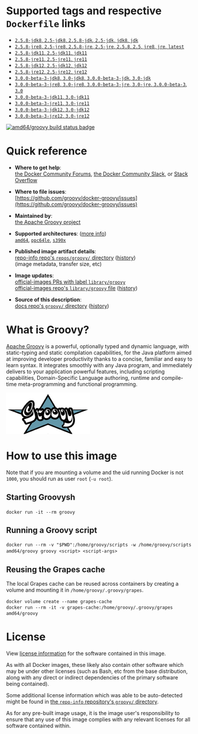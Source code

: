 <!--

********************************************************************************

WARNING:

    DO NOT EDIT "groovy/README.md"

    IT IS AUTO-GENERATED

    (from the other files in "groovy/" combined with a set of templates)

********************************************************************************

-->

# Supported tags and respective `Dockerfile` links

-	[`2.5.8-jdk8`, `2.5-jdk8`, `2.5.8-jdk`, `2.5-jdk`, `jdk8`, `jdk`](https://github.com/groovy/docker-groovy/blob/3cf1a63e71ac13bab6ba9cbb20bdc846b472842f/jdk8/Dockerfile)
-	[`2.5.8-jre8`, `2.5-jre8`, `2.5.8-jre`, `2.5-jre`, `2.5.8`, `2.5`, `jre8`, `jre`, `latest`](https://github.com/groovy/docker-groovy/blob/3cf1a63e71ac13bab6ba9cbb20bdc846b472842f/jre8/Dockerfile)
-	[`2.5.8-jdk11`, `2.5-jdk11`, `jdk11`](https://github.com/groovy/docker-groovy/blob/3cf1a63e71ac13bab6ba9cbb20bdc846b472842f/jdk11/Dockerfile)
-	[`2.5.8-jre11`, `2.5-jre11`, `jre11`](https://github.com/groovy/docker-groovy/blob/3cf1a63e71ac13bab6ba9cbb20bdc846b472842f/jre11/Dockerfile)
-	[`2.5.8-jdk12`, `2.5-jdk12`, `jdk12`](https://github.com/groovy/docker-groovy/blob/3cf1a63e71ac13bab6ba9cbb20bdc846b472842f/jdk12/Dockerfile)
-	[`2.5.8-jre12`, `2.5-jre12`, `jre12`](https://github.com/groovy/docker-groovy/blob/3cf1a63e71ac13bab6ba9cbb20bdc846b472842f/jre12/Dockerfile)
-	[`3.0.0-beta-3-jdk8`, `3.0-jdk8`, `3.0.0-beta-3-jdk`, `3.0-jdk`](https://github.com/groovy/docker-groovy/blob/233b12c911cad220ff6573408de9ca88d1f667fb/jdk8/Dockerfile)
-	[`3.0.0-beta-3-jre8`, `3.0-jre8`, `3.0.0-beta-3-jre`, `3.0-jre`, `3.0.0-beta-3`, `3.0`](https://github.com/groovy/docker-groovy/blob/233b12c911cad220ff6573408de9ca88d1f667fb/jre8/Dockerfile)
-	[`3.0.0-beta-3-jdk11`, `3.0-jdk11`](https://github.com/groovy/docker-groovy/blob/233b12c911cad220ff6573408de9ca88d1f667fb/jdk11/Dockerfile)
-	[`3.0.0-beta-3-jre11`, `3.0-jre11`](https://github.com/groovy/docker-groovy/blob/233b12c911cad220ff6573408de9ca88d1f667fb/jre11/Dockerfile)
-	[`3.0.0-beta-3-jdk12`, `3.0-jdk12`](https://github.com/groovy/docker-groovy/blob/233b12c911cad220ff6573408de9ca88d1f667fb/jdk12/Dockerfile)
-	[`3.0.0-beta-3-jre12`, `3.0-jre12`](https://github.com/groovy/docker-groovy/blob/233b12c911cad220ff6573408de9ca88d1f667fb/jre12/Dockerfile)

[![amd64/groovy build status badge](https://img.shields.io/jenkins/s/https/doi-janky.infosiftr.net/job/multiarch/job/amd64/job/groovy.svg?label=amd64/groovy%20%20build%20job)](https://doi-janky.infosiftr.net/job/multiarch/job/amd64/job/groovy/)

# Quick reference

-	**Where to get help**:  
	[the Docker Community Forums](https://forums.docker.com/), [the Docker Community Slack](https://blog.docker.com/2016/11/introducing-docker-community-directory-docker-community-slack/), or [Stack Overflow](https://stackoverflow.com/search?tab=newest&q=docker)

-	**Where to file issues**:  
	[https://github.com/groovy/docker-groovy/issues](https://github.com/groovy/docker-groovy/issues)

-	**Maintained by**:  
	[the Apache Groovy project](https://github.com/groovy/docker-groovy)

-	**Supported architectures**: ([more info](https://github.com/docker-library/official-images#architectures-other-than-amd64))  
	[`amd64`](https://hub.docker.com/r/amd64/groovy/), [`ppc64le`](https://hub.docker.com/r/ppc64le/groovy/), [`s390x`](https://hub.docker.com/r/s390x/groovy/)

-	**Published image artifact details**:  
	[repo-info repo's `repos/groovy/` directory](https://github.com/docker-library/repo-info/blob/master/repos/groovy) ([history](https://github.com/docker-library/repo-info/commits/master/repos/groovy))  
	(image metadata, transfer size, etc)

-	**Image updates**:  
	[official-images PRs with label `library/groovy`](https://github.com/docker-library/official-images/pulls?q=label%3Alibrary%2Fgroovy)  
	[official-images repo's `library/groovy` file](https://github.com/docker-library/official-images/blob/master/library/groovy) ([history](https://github.com/docker-library/official-images/commits/master/library/groovy))

-	**Source of this description**:  
	[docs repo's `groovy/` directory](https://github.com/docker-library/docs/tree/master/groovy) ([history](https://github.com/docker-library/docs/commits/master/groovy))

# What is Groovy?

[Apache Groovy](http://groovy-lang.org/) is a powerful, optionally typed and dynamic language, with static-typing and static compilation capabilities, for the Java platform aimed at improving developer productivity thanks to a concise, familiar and easy to learn syntax. It integrates smoothly with any Java program, and immediately delivers to your application powerful features, including scripting capabilities, Domain-Specific Language authoring, runtime and compile-time meta-programming and functional programming.

![logo](https://raw.githubusercontent.com/docker-library/docs/bb5fc730ed18c45d86425f9fa4265d50cb795ec8/groovy/logo.png)

# How to use this image

Note that if you are mounting a volume and the uid running Docker is not `1000`, you should run as user `root` (`-u root`).

## Starting Groovysh

`docker run -it --rm groovy`

## Running a Groovy script

`docker run --rm -v "$PWD":/home/groovy/scripts -w /home/groovy/scripts amd64/groovy groovy <script> <script-args>`

## Reusing the Grapes cache

The local Grapes cache can be reused across containers by creating a volume and mounting it in `/home/groovy/.groovy/grapes`.

```console
docker volume create --name grapes-cache
docker run --rm -it -v grapes-cache:/home/groovy/.groovy/grapes amd64/groovy
```

# License

View [license information](http://www.apache.org/licenses/LICENSE-2.0.html) for the software contained in this image.

As with all Docker images, these likely also contain other software which may be under other licenses (such as Bash, etc from the base distribution, along with any direct or indirect dependencies of the primary software being contained).

Some additional license information which was able to be auto-detected might be found in [the `repo-info` repository's `groovy/` directory](https://github.com/docker-library/repo-info/tree/master/repos/groovy).

As for any pre-built image usage, it is the image user's responsibility to ensure that any use of this image complies with any relevant licenses for all software contained within.
